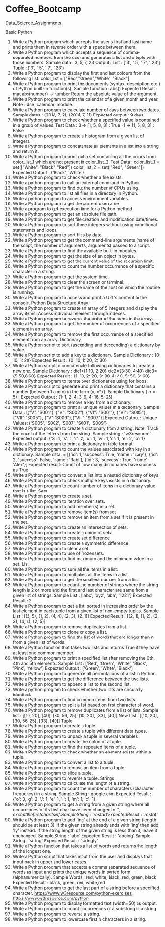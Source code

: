 # Coffee_Bootcamp
Data_Science_Assignments

Basic Python
1. Write a Python program which accepts the user's first and last name and prints them in
reverse order with a space between them.
2. Write a Python program which accepts a sequence of comma-separated numbers from the
user and generates a list and a tuple with those numbers.
Sample data : 3, 5, 7, 23
Output :
List : ['3', ' 5', ' 7', ' 23']
Tuple : ('3', ' 5', ' 7', ' 23')
3. Write a Python program to display the first and last colours from the following list.
color_list = ["Red","Green","White" ,"Black"]
4. Write a Python program to print the documents (syntax, description etc.) of Python built-in
function(s).
Sample function : abs()
Expected Result : mat
abs(number) -> number
Return the absolute value of the argument.
5. Write a Python program to print the calendar of a given month and year.
Note : Use 'calendar' module.
6. Write a Python program to calculate number of days between two dates.
Sample dates : (2014, 7, 2), (2014, 7, 11)
Expected output : 9 days
7. Write a Python program to check whether a specified value is contained in a group of values.
Test Data :
3 -> [1, 5, 8, 3] : True
-1 -> [1, 5, 8, 3] : False
8. Write a Python program to create a histogram from a given list of integers.
9. Write a Python program to concatenate all elements in a list into a string and return it.
10. Write a Python program to print out a set containing all the colors from color_list_1 which are
not present in color_list_2.
Test Data :
color_list_1 = set(["White", "Black", "Red"])
color_list_2 = set(["Red", "Green"])
Expected Output :
{'Black', 'White'}
11. Write a Python program to check whether a file exists.
12. Write a python program to call an external command in Python.
13. Write a Python program to find out the number of CPUs using.
14. Write a Python program to list all files in a directory in Python.
15. Write a python program to access environment variables.
16. Write a Python program to get the current username
17. Write a program to get execution time for a Python method.
18. Write a Python program to get an absolute file path.
19. Write a Python program to get file creation and modification date/times.
20. Write a Python program to sort three integers without using conditional statements and
loops.
21. Write a Python program to sort files by date.
22. Write a Python program to get the command-line arguments (name of the script, the number
of arguments, arguments) passed to a script.
23. Write a Python program to find the available built-in modules.
24. Write a Python program to get the size of an object in bytes.
25. Write a Python program to get the current value of the recursion limit.
26. Write a Python program to count the number occurrence of a specific character in a string.
27. Write a Python program to get the system time.
28. Write a Python program to clear the screen or terminal.
29. Write a Python program to get the name of the host on which the routine is running.
30. Write a Python program to access and print a URL's content to the console.
Python Data Structure
Array
1. Write a Python program to create an array of 5 integers and display the array items.
Access individual element through indexes.
2. Write a Python program to reverse the order of the items in the array.
3. Write a Python program to get the number of occurrences of a specified element in an
array.
4. Write a Python program to remove the first occurrence of a specified element from an
array.
Dictionary
1. Write a Python script to sort (ascending and descending) a dictionary by
value.
2. Write a Python script to add a key to a dictionary.
Sample Dictionary : {0: 10, 1: 20}
Expected Result : {0: 10, 1: 20, 2: 30}
3. Write a Python script to concatenate following dictionaries to create a new
one.
Sample Dictionary :
dic1={1:10, 2:20}
dic2={3:30, 4:40}
dic3={5:50,6:60}
Expected Result : {1: 10, 2: 20, 3: 30, 4: 40, 5: 50, 6: 60}
4. Write a Python program to iterate over dictionaries using for loops.
5. Write a Python script to generate and print a dictionary that contains a
number (between 1 and n) in the form (x, x*x).
Sample Dictionary ( n = 5) :
Expected Output : {1: 1, 2: 4, 3: 9, 4: 16, 5: 25}
6. Write a Python program to remove a key from a dictionary.
7. Write a Python program to print all unique values in a dictionary.
Sample Data : [{"V":"S001"}, {"V": "S002"}, {"VI": "S001"}, {"VI": "S005"},
{"VII":"S005"}, {"V":"S009"},{"VIII":"S007"}]
Expected Output : Unique Values: {'S005', 'S002', 'S007', 'S001', 'S009'}
8. Write a Python program to create a dictionary from a string.
Note: Track the count of the letters from the string.
Sample string : 'w3resource'
Expected output: {'3': 1, 's': 1, 'r': 2, 'u': 1, 'w': 1, 'c': 1, 'e': 2, 'o': 1}
9. Write a Python program to print a dictionary in table format.
10. Write a Python program to count the values associated with key in a
dictionary.
Sample data: = [{'id': 1, 'success': True, 'name': 'Lary'}, {'id': 2, 'success':
False, 'name': 'Rabi'}, {'id': 3, 'success': True, 'name': 'Alex'}]
Expected result: Count of how many dictionaries have success as True
11. Write a Python program to convert a list into a nested dictionary of keys.
12. Write a Python program to check multiple keys exists in a dictionary.
13. Write a Python program to count number of items in a dictionary value
that is a list.
Sets
1. Write a Python program to create a set.
2. Write a Python program to iteration over sets.
3. Write a Python program to add member(s) in a set.
4. Write a Python program to remove item(s) from set
5. Write a Python program to remove an item from a set if it is present in the set.
6. Write a Python program to create an intersection of sets.
7. Write a Python program to create a union of sets.
8. Write a Python program to create set difference.
9. Write a Python program to create a symmetric difference.
10. Write a Python program to clear a set.
11. Write a Python program to use of frozensets.
12. Write a Python program to find maximum and the minimum value in a set.
List
1. Write a Python program to sum all the items in a list.
2. Write a Python program to multiplies all the items in a list.
3. Write a Python program to get the smallest number from a list.
4. Write a Python program to count the number of strings where the string length
is 2 or more and the first and last character are same from a given list of strings.
Sample List : ['abc', 'xyz', 'aba', '1221']
Expected Result : 2
5. Write a Python program to get a list, sorted in increasing order by the last
element in each tuple from a given list of non-empty tuples.
Sample List : [(2, 5), (1, 2), (4, 4), (2, 3), (2, 1)]
Expected Result : [(2, 1), (1, 2), (2, 3), (4, 4), (2, 5)]
6. Write a Python program to remove duplicates from a list.
7. Write a Python program to clone or copy a list.
8. Write a Python program to find the list of words that are longer than n from a
given list of words.
9. Write a Python function that takes two lists and returns True if they have at
least one common member.
10. Write a Python program to print a specified list after removing the 0th, 4th and
5th elements.
Sample List : ['Red', 'Green', 'White', 'Black', 'Pink', 'Yellow']
Expected Output : ['Green', 'White', 'Black']
11. Write a Python program to generate all permutations of a list in Python.
12. Write a Python program to get the difference between the two lists.
13. Write a Python program to append a list to the second list.
14. Write a python program to check whether two lists are circularly identical.
15. Write a Python program to find common items from two lists.
16. Write a Python program to split a list based on first character of word.
17. Write a Python program to remove duplicates from a list of lists.
Sample list : [[10, 20], [40], [30, 56, 25], [10, 20], [33], [40]]
New List : [[10, 20], [30, 56, 25], [33], [40]]
Tuple
1. Write a Python program to create a tuple.
2. Write a Python program to create a tuple with different data types.
3. Write a Python program to unpack a tuple in several variables.
4. Write a Python program to create the colon of a tuple.
5. Write a Python program to find the repeated items of a tuple.
6. Write a Python program to check whether an element exists within a tuple.
7. Write a Python program to convert a list to a tuple.
8. Write a Python program to remove an item from a tuple.
9. Write a Python program to slice a tuple.
10. Write a Python program to reverse a tuple.
Strings
1. Write a Python program to calculate the length of a string.
2. Write a Python program to count the number of characters (character frequency) in a
string.
Sample String : google.com
Expected Result : {'o': 3, 'g': 2, '.': 1, 'e': 1, 'l': 1, 'm': 1, 'c': 1}
3. Write a Python program to get a string from a given string where all occurrences of its
first char have been changed to '$', except the first char itself.
Sample String : 'restart'
Expected Result : 'resta$t'
4. Write a Python program to add 'ing' at the end of a given string (length should be at
least 3). If the given string already ends with 'ing' then add 'ly' instead. If the string length of the
given string is less than 3, leave it unchanged.
Sample String : 'abc'
Expected Result : 'abcing'
Sample String : 'string'
Expected Result : 'stringly'
5. Write a Python function that takes a list of words and returns the length of the longest
one.
6. Write a Python script that takes input from the user and displays that input back in
upper and lower cases.
7. Write a Python program that accepts a comma separated sequence of words as input
and prints the unique words in sorted form (alphanumerically).
Sample Words : red, white, black, red, green, black
Expected Result : black, green, red, white,red
8. Write a Python program to get the last part of a string before a specified character.
https://www.w3resource.com/python-exercises
https://www.w3resource.com/python
9. Write a Python program to display formatted text (width=50) as output.
10. Write a Python program to count occurrences of a substring in a string.
11. Write a Python program to reverse a string.
12. Write a Python program to lowercase first n characters in a string.
